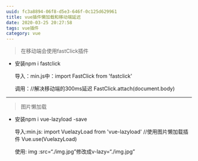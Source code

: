```yaml
---
uuid: fc3a8894-06f8-d5e3-646f-0c125d629961
title: vue插件懒加载和移动端延迟
date: 2020-03-25 20:27:58
tags: vue插件
category: vue
---
```


> 在移动端会使用fastClick插件
* 安装npm i fastclick
  
  导入：min.js中：import FastClick from 'fastclick'
  
  调用：//解决移动端的300ms延迟
  FastClick.attach(document.body)

---------------

> 图片懒加载
* 安装npm i vue-lazyload -save 
  
  导入:min.js:
  import VuelazyLoad from 'vue-lazyload'
  //使用图片懒加载插件
  Vue.use(VuelazyLoad)

  使用:
  img :src=“./img.jpg”修改成v-lazy=“./img.jpg”
